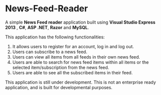 <b>News-Feed-Reader</b>
================
A simple <b>News Feed reader</b> application built using <b>Visual Studio Express 2013 </b>, <b>C#</b>, <b>ASP .NET</b>, <b>Razor</b> and <b>MySQL</b>.


This application has the following functionalities: <br>
1. It allows users to register for an account, log in and log out. <br>
2. Users can subscribe to a news feed. <br>
3. Users can view all items from all feeds in their own news feed. <br>
4. Users are able to search for news feed items within all items or the selected item/subscription from the news feed. <br>
5. Users are able to see all the subscribed items in their feed. <br>

This application is still under development. This is not an enterprise ready application, and is built for developmental purposes. 


